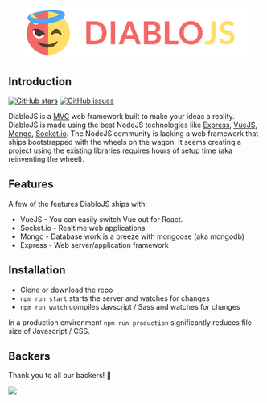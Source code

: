 
<p align="center">
  <a href="https://gitpoint.co/">
    <img alt="GitPoint" title="GitPoint" src="https://raw.githubusercontent.com/diablojs/diablojs/master/public/images/logo.png" width="450">
  </a>
</p>


## Introduction
[![GitHub stars](https://img.shields.io/github/stars/diablojs/diablojs.svg?style=flat-square)](https://github.com/diablojs/diablojs/stargazers)
[![GitHub issues](https://img.shields.io/github/issues/diablojs/diablojs.svg?style=flat-square)](https://github.com/diablojs/diablojs/issues)

DiabloJS is a <a href="https://www.youtube.com/watch?v=pCvZtjoRq1I"/>MVC</a> web framework built to make your ideas a reality. DiabloJS is made using the best NodeJS technologies like <a href="https://expressjs.com/"/>Express</a>, <a href="https://vuejs.org/"/>VueJS</a>, <a href="https://www.mongodb.com/"/>Mongo</a>, <a href="https://socket.io/"/>Socket.io</a>. The NodeJS community is lacking a web framework that ships bootstrapped with the wheels on the wagon. It seems creating a project using the existing libraries requires hours of setup time (aka reinventing the wheel).

## Features

A few of the features DiabloJS ships with:

* VueJS - You can easily switch Vue out for React. 
* Socket.io - Realtime web applications
* Mongo - Database work is a breeze with mongoose (aka mongodb)
* Express - Web server/application framework

## Installation 

- Clone or download the repo
- `npm run start` starts the server and watches for changes
- `npm run watch` compiles Javscript / Sass and watches for changes

In a production environment `npm run production` significantly reduces file size of Javascript / CSS.

## Backers 

Thank you to all our backers! 🙏 

<a href="https://www.patreon.com/diablojs" target="_blank"><img src="https://c5.patreon.com/external/logo/become_a_patron_button.png"></a>


